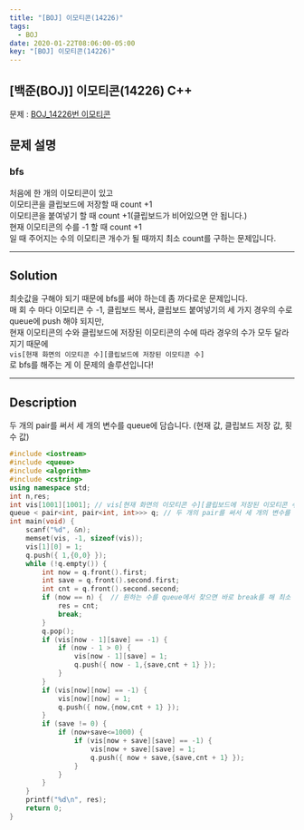 ```yaml
---
title: "[BOJ] 이모티콘(14226)"
tags:
  - BOJ
date: 2020-01-22T08:06:00-05:00
key: "[BOJ] 이모티콘(14226)"
---
```


## [백준(BOJ)] 이모티콘(14226) C++

문제 : [BOJ_14226번 이모티콘](https://www.acmicpc.net/problem/14226)

## 문제 설명

### bfs

처음에 한 개의 이모티콘이 있고<br>
이모티콘을 클립보드에 저장할 때 count +1<br>
이모티콘을 붙여넣기 할 때 count +1(클립보드가 비어있으면 안 됩니다.)<br>
현재 이모티콘의 수를 -1 할 때 count +1<br>
일 때 주어지는 수의 이모티콘 개수가 될 때까지 최소 count를 구하는 문제입니다.<br>

---

## Solution

최솟값을 구해야 되기 때문에 bfs를 써야 하는데 좀 까다로운 문제입니다.<br>
매 회 수 마다 이모티콘 수 -1, 클립보드 복사, 클립보드 붙여넣기의 세 가지 경우의 수로 queue에 push 해야 되지만,<br>
현재 이모티콘의 수와 클립보드에 저장된 이모티콘의 수에 따라 경우의 수가 모두 달라지기 때문에<br>
`vis[현재 화면의 이모티콘 수][클립보드에 저장된 이모티콘 수]`<br>
로 bfs를 해주는 게 이 문제의 솔루션입니다!

---

## Description

두 개의 pair를 써서 세 개의 변수를 queue에 담습니다. (현재 값, 클립보드 저장 값, 횟수 값)

```cpp
#include <iostream>
#include <queue>
#include <algorithm>
#include <cstring>
using namespace std;
int n,res;
int vis[1001][1001]; // vis[현재 화면의 이모티콘 수][클립보드에 저장된 이모티콘 수]
queue < pair<int, pair<int, int>>> q; // 두 개의 pair를 써서 세 개의 변수를 queue에 담았습니다.
int main(void) {
	scanf("%d", &n);
	memset(vis, -1, sizeof(vis));
	vis[1][0] = 1;
	q.push({ 1,{0,0} });
	while (!q.empty()) {
		int now = q.front().first;
		int save = q.front().second.first;
		int cnt = q.front().second.second;
		if (now == n) {  // 원하는 수를 queue에서 찾으면 바로 break를 해 최소 횟수 값을 출력합니다.
			res = cnt;
			break;
		}
		q.pop();
		if (vis[now - 1][save] == -1) {
			if (now - 1 > 0) {
				vis[now - 1][save] = 1;
				q.push({ now - 1,{save,cnt + 1} });
			}
		}
		if (vis[now][now] == -1) {
			vis[now][now] = 1;
			q.push({ now,{now,cnt + 1} });
		}
		if (save != 0) {
			if (now+save<=1000) {
				if (vis[now + save][save] == -1) {
					vis[now + save][save] = 1;
					q.push({ now + save,{save,cnt + 1} });
				}
			}
		}
	}
	printf("%d\n", res);
	return 0;
}
```

